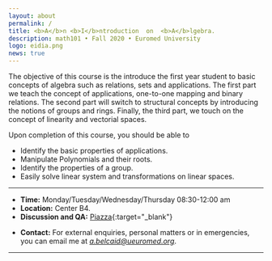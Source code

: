 ```yaml
---
layout: about
permalink: /
title: <b>A</b>n <b>I</b>ntroduction  on  <b>A</b>lgebra.
description: math101 • Fall 2020 • Euromed University
logo: eidia.png
news: true
---
```


The objective of this course is the introduce the first year student to basic
concepts of algebra such as relations, sets and applications. The first part we
teach the concept of applications, one-to-one mapping and binary relations. The
second part will switch to structural concepts by introducing the notions of
groups and rings. Finally, the third part, we touch on the concept of linearity
and vectorial spaces.


Upon completion of this course, you should be able to 

- Identify the basic properties of applications.
- Manipulate Polynomials and their roots.
- Identify the properties of a group.
- Easily solve linear system and transformations on linear spaces.


***

- **Time:** Monday/Tuesday/Wednesday/Thursday 08:30-12:00 am
- **Location:** Center B4.
- **Discussion and QA:** [Piazza](){:target="\_blank"}
<!-- - **HW submission:** [Gradescope](https://www.gradescope.com/courses/56699){:target="\_blank"} and [Autolab](https://autolab.andrew.cmu.edu/courses/10703-f19){:target="\_blank"} -->
<!-- - **Online lectures:** The lectures will be live-streamed through [Panopto](https://scs.hosted.panopto.com/Panopto/Pages/Sessions/List.aspx?folderID=31ef94d5-b20b-416f-9073-aaaf0125efa8){:target="\_blank"} and recorded as well. -->
- **Contact:** For external enquiries, personal matters or in emergencies, you can email me at  *a.belcaid@ueuromed.org*.

***
